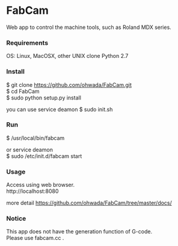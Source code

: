 FabCam
===============

Web app to control the machine tools, such as Roland MDX series. <br>

### Requirements
OS: Linux, MacOSX, other UNIX clone
Python 2.7 

### Install
$ git clone https://github.com/ohwada/FabCam.git <br>
$ cd FabCam <br>
$ sudo python setup.py install <br>

you can use service deamon
$ sudo init.sh <br>

### Run
$ /usr/local/bin/fabcam <br>

or service deamon <br>
$ sudo /etc/init.d/fabcam start <br>

### Usage
Access using web browser. <br>
http://localhost:8080 <br>

more detail
https://github.com/ohwada/FabCam/tree/master/docs/ <br/>

### Notice
This app does not have the generation function of G-code. <br>
Please use fabcam.cc . <br>
